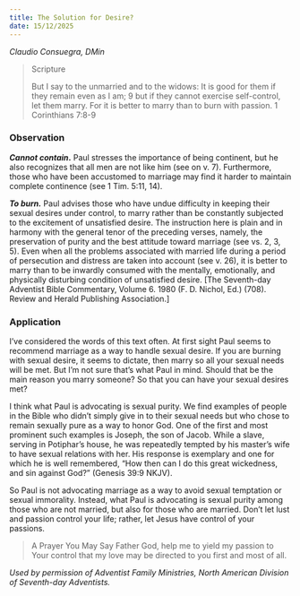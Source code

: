 ```yaml
---
title: The Solution for Desire?
date: 15/12/2025
---
```


_Claudio Consuegra, DMin_

> <p>Scripture</p>
> But I say to the unmarried and to the widows: It is good for them if they remain even as I am; 9 but if they cannot exercise self-control, let them marry. For it is better to marry than to burn with passion. 1 Corinthians 7:8-9

### Observation

**_Cannot contain_.** Paul stresses the importance of being continent, but he also recognizes that all men are not like him (see on v. 7). Furthermore, those who have been accustomed to marriage may find it harder to maintain complete continence (see 1 Tim. 5:11, 14).

_**To burn.**_ Paul advises those who have undue difficulty in keeping their sexual desires under control, to marry rather than be constantly subjected to the excitement of unsatisfied desire. The instruction here is plain and in harmony with the general tenor of the preceding verses, namely, the preservation of purity and the best attitude toward marriage (see vs. 2, 3, 5). Even when all the problems associated with married life during a period of persecution and distress are taken into account (see v. 26), it is better to marry than to be inwardly consumed with the mentally, emotionally, and physically disturbing condition of unsatisfied desire. [The Seventh-day Adventist Bible Commentary, Volume 6. 1980 (F. D. Nichol, Ed.) (708). Review and Herald Publishing Association.]

### Application

I’ve considered the words of this text often. At first sight Paul seems to recommend marriage as a way to handle sexual desire. If you are burning with sexual desire, it seems to dictate, then marry so all your sexual needs will be met. But I’m not sure that’s what Paul in mind. Should that be the main reason you marry someone? So that you can have your sexual desires met?

I think what Paul is advocating is sexual purity. We find examples of people in the Bible who didn’t simply give in to their sexual needs but who chose to remain sexually pure as a way to honor God. One of the first and most prominent such examples is Joseph, the son of Jacob. While a slave, serving in Potiphar’s house, he was repeatedly tempted by his master’s wife to have sexual relations with her. His response is exemplary and one for which he is well remembered, “How then can I do this great wickedness, and sin against God?” (Genesis 39:9 NKJV).

So Paul is not advocating marriage as a way to avoid sexual temptation or sexual immorality. Instead, what Paul is advocating is sexual purity among those who are not married, but also for those who are married. Don’t let lust and passion control your life; rather, let Jesus have control of your passions.

> <callout>A Prayer You May Say</callout>
> Father God, help me to yield my passion to Your control that my love may be directed to you first and most of all.

_Used by permission of Adventist Family Ministries, North American Division of Seventh-day Adventists._